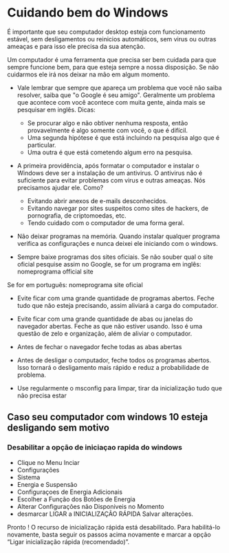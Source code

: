 # Cuidando bem do Windows

É importante que seu computador desktop esteja com funcionamento estável, sem desligamentos ou reinicios automáticos, sem virus ou outras ameaças e para isso ele 
precisa da sua atenção.

Um computador é uma ferramenta que precisa ser bem cuidada para que sempre funcione bem, para que esteja sempre a nossa disposição. Se não cuidarmos ele irá nos deixar na mão em algum momento.

- Vale lembrar que sempre que apareça um problema que você não saiba resolver, saiba que "o Google é seu amigo". Geralmente um problema que acontece com você acontece com muita gente, ainda mais se pesquisar em inglês. Dicas:

	- Se procurar algo e não obtiver nenhuma resposta, então provavelmente é algo somente com você, o que é difícil.
	- Uma segunda hipótese é que está incluindo na pesquisa algo que é particular.
	- Uma outra é que está cometendo algum erro na pesquisa.

- A primeira providência, após formatar o computador e instalar o Windows deve ser a instalação de um antivirus. O antivirus não é suficiente para evitar problemas com virus e outras ameaças. Nós precisamos ajudar ele. Como?

	- Evitando abrir anexos de e-mails desconhecidos.
	- Evitando navegar por sites suspeitos como sites de hackers, de pornografia, de criptomoedas, etc.
	- Tendo cuidado com o computador de uma forma geral.

- Não deixar programas na memória. Quando instalar qualquer programa verifica as configurações e nunca deixei ele iniciando com o windows.

- Sempre baixe programas dos sites oficiais. Se não souber qual o site oficial pesquise assim no Google, se for um programa em inglês:
nomeprograma official site

Se for em português:
nomeprograma site oficial

- Evite ficar com uma grande quantidade de programas abertos. Feche tudo que não esteja precisando, assim aliviará a carga do computador.

- Evite ficar com uma grande quantidade de abas ou janelas do navegador abertas. Feche as que não estiver usando. Isso é uma questão de zelo e organização, além de aliviar o computador.

- Antes de fechar o navegador feche todas as abas abertas

- Antes de desligar o computador, feche todos os programas abertos. Isso tornará o desligamento mais rápido e reduz a probabilidade de problema.

- Use regularmente o msconfig para limpar, tirar da inicialização tudo que não precisa estar

## Caso seu computador com windows 10 esteja desligando sem motivo

### Desabilitar a opção de iniciaçao rapida do windows

- Clique no Menu Inciar 
- Configurações
- Sistema
- Energia e Suspensão
- Configuraçoes de Energia Adicionais
- Escolher a Função dos Botões de Energia
- Alterar Configurações não Disponiveis no Momento
- desmarcar LIGAR a INICIALIZAÇÃO RÁPIDA
Salvar alterações.

Pronto ! O recurso de inicialização rápida está desabilitado. Para habilitá-lo novamente, basta seguir os passos acima novamente e marcar a opção “Ligar inicialização rápida (recomendado)”.

